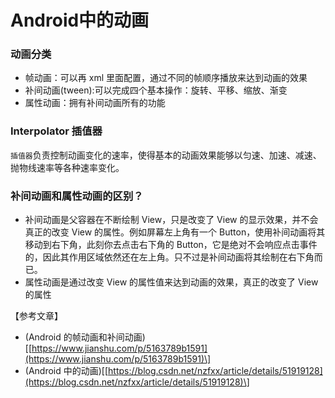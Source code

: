 # Android中的动画

### 动画分类

* 帧动画：可以再 xml 里面配置，通过不同的帧顺序播放来达到动画的效果
* 补间动画\(tween\):可以完成四个基本操作：旋转、平移、缩放、渐变
* 属性动画：拥有补间动画所有的功能

### Interpolator 插值器

`插值器`负责控制动画变化的速率，使得基本的动画效果能够以匀速、加速、减速、抛物线速率等各种速率变化。

### 补间动画和属性动画的区别？

* 补间动画是父容器在不断绘制 View，只是改变了 View 的显示效果，并不会真正的改变 View 的属性。例如屏幕左上角有一个 Button，使用补间动画将其移动到右下角，此刻你去点击右下角的 Button，它是绝对不会响应点击事件的，因此其作用区域依然还在左上角。只不过是补间动画将其绘制在右下角而已。
* 属性动画是通过改变 View 的属性值来达到动画的效果，真正的改变了 View 的属性

【参考文章】

* \(Android 的帧动画和补间动画\)\[[https://www.jianshu.com/p/5163789b1591](https://www.jianshu.com/p/5163789b1591)\]
* \(Android 中的动画\)\[[https://blog.csdn.net/nzfxx/article/details/51919128](https://blog.csdn.net/nzfxx/article/details/51919128)\]

